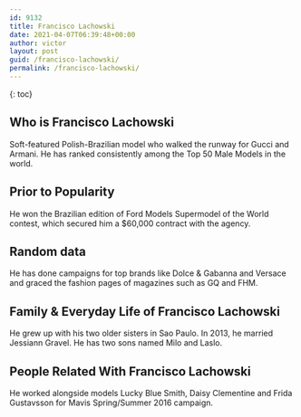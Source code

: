 ```yaml
---
id: 9132
title: Francisco Lachowski
date: 2021-04-07T06:39:48+00:00
author: victor
layout: post
guid: /francisco-lachowski/
permalink: /francisco-lachowski/
---
```



{: toc}


## Who is Francisco Lachowski



Soft-featured Polish-Brazilian model who walked the runway for Gucci and Armani. He has ranked consistently among the Top 50 Male Models in the world.

                
                
                
## Prior to Popularity



He won the Brazilian edition of Ford Models Supermodel of the World contest, which secured him a $60,000 contract with the agency.

                
                
                
## Random data



He has done campaigns for top brands like Dolce & Gabanna and Versace and graced the fashion pages of magazines such as GQ and FHM.

                
                
                
## Family & Everyday Life of Francisco Lachowski



He grew up with his two older sisters in Sao Paulo. In 2013, he married Jessiann Gravel. He has two sons named Milo and Laslo.

                
                
                
## People Related With Francisco Lachowski



He worked alongside models Lucky Blue Smith, Daisy Clementine and Frida Gustavsson for Mavis Spring/Summer 2016 campaign.

                
              
            
          
          
          